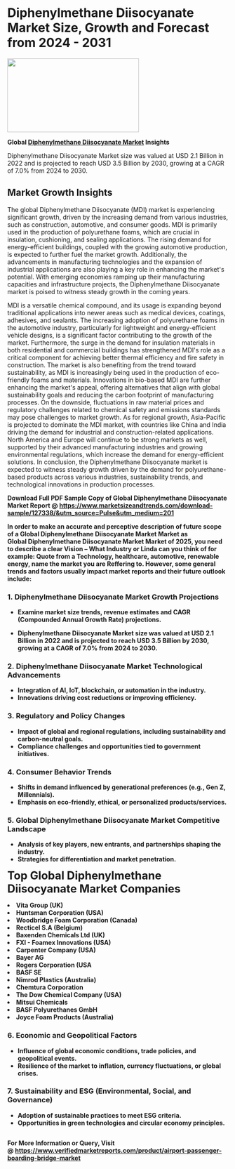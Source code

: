 <H1>Diphenylmethane Diisocyanate Market Size, Growth and Forecast from 2024 - 2031</H1><img class="aligncenter size-medium wp-image-584254" src="https://thirdeyenews.in/wp-content/uploads/2024/09/Global-Market-Research-300x168.jpeg" alt="" width="300" height="168" /><p><strong>Global&nbsp;<a href="https://www.marketsizeandtrends.com/download-sample/127338/&amp;utm_source=Pulse&amp;utm_medium=201">Diphenylmethane Diisocyanate Market</a> Insights</strong></p><p>Diphenylmethane Diisocyanate Market size was valued at USD 2.1 Billion in 2022 and is projected to reach USD 3.5 Billion by 2030, growing at a CAGR of 7.0% from 2024 to 2030.</p><p><h2>Market Growth Insights</h2> <p>The global Diphenylmethane Diisocyanate (MDI) market is experiencing significant growth, driven by the increasing demand from various industries, such as construction, automotive, and consumer goods. MDI is primarily used in the production of polyurethane foams, which are crucial in insulation, cushioning, and sealing applications. The rising demand for energy-efficient buildings, coupled with the growing automotive production, is expected to further fuel the market growth. Additionally, the advancements in manufacturing technologies and the expansion of industrial applications are also playing a key role in enhancing the market's potential. With emerging economies ramping up their manufacturing capacities and infrastructure projects, the Diphenylmethane Diisocyanate market is poised to witness steady growth in the coming years.</p> <p><strong></strong></p> <p>MDI is a versatile chemical compound, and its usage is expanding beyond traditional applications into newer areas such as medical devices, coatings, adhesives, and sealants. The increasing adoption of polyurethane foams in the automotive industry, particularly for lightweight and energy-efficient vehicle designs, is a significant factor contributing to the growth of the market. Furthermore, the surge in the demand for insulation materials in both residential and commercial buildings has strengthened MDI's role as a critical component for achieving better thermal efficiency and fire safety in construction. The market is also benefiting from the trend toward sustainability, as MDI is increasingly being used in the production of eco-friendly foams and materials. Innovations in bio-based MDI are further enhancing the market's appeal, offering alternatives that align with global sustainability goals and reducing the carbon footprint of manufacturing processes. On the downside, fluctuations in raw material prices and regulatory challenges related to chemical safety and emissions standards may pose challenges to market growth. As for regional growth, Asia-Pacific is projected to dominate the MDI market, with countries like China and India driving the demand for industrial and construction-related applications. North America and Europe will continue to be strong markets as well, supported by their advanced manufacturing industries and growing environmental regulations, which increase the demand for energy-efficient solutions. In conclusion, the Diphenylmethane Diisocyanate market is expected to witness steady growth driven by the demand for polyurethane-based products across various industries, sustainability trends, and technological innovations in production processes.</p> <p><strong></p><p><span class=""><strong>Download Full PDF Sample Copy of Global Diphenylmethane Diisocyanate Market Report</strong> @ <a href="https://www.marketsizeandtrends.com/download-sample/127338/&amp;utm_source=Pulse&amp;utm_medium=201" target="_blank">https://www.marketsizeandtrends.com/download-sample/127338/&amp;utm_source=Pulse&amp;utm_medium=201</a></span></p><p>In order to make an accurate and perceptive description of future scope of a Global&nbsp;Diphenylmethane Diisocyanate Market Market as Global&nbsp;Diphenylmethane Diisocyanate Market Market of 2025, you need to describe a clear Vision &ndash; What Industry or Linda can you think of for example: Quote from a Technology, healthcare, automotive, renewable energy, name the market you are Reffering to. However, some general trends and factors usually impact market reports and their future outlook include:</p><h3>1.&nbsp;<strong>Diphenylmethane Diisocyanate Market Growth Projections</strong></h3><ul><li>Examine market size trends, revenue estimates and CAGR (Compounded Annual Growth Rate) projections.</li><li><p>Diphenylmethane Diisocyanate Market size was valued at USD 2.1 Billion in 2022 and is projected to reach USD 3.5 Billion by 2030, growing at a CAGR of 7.0% from 2024 to 2030.</p></li></ul><h3>2.&nbsp;<strong>Diphenylmethane Diisocyanate Market Technological Advancements</strong></h3><ul><li>Integration of AI, IoT, blockchain, or automation in the industry.</li><li>Innovations driving cost reductions or improving efficiency.</li></ul><h3>3.&nbsp;<strong>Regulatory and Policy Changes</strong></h3><ul><li>Impact of global and regional regulations, including sustainability and carbon-neutral goals.</li><li>Compliance challenges and opportunities tied to government initiatives.</li></ul><h3>4.&nbsp;<strong>Consumer Behavior Trends</strong></h3><ul><li>Shifts in demand influenced by generational preferences (e.g., Gen Z, Millennials).</li><li>Emphasis on eco-friendly, ethical, or personalized products/services.</li></ul><h3>5.&nbsp;<strong>Global Diphenylmethane Diisocyanate Market Competitive Landscape</strong></h3><ul><li>Analysis of key players, new entrants, and partnerships shaping the industry.</li><li>Strategies for differentiation and market penetration.</li></ul><p data-pm-slice="1 1 []"><span style="color: inherit; font-family: inherit; font-size: 25px;">Top Global Diphenylmethane Diisocyanate Market Companies</span></p><div class="" data-test-id=""><p><li>Vita Group (UK)</li><li> Huntsman Corporation (USA)</li><li> Woodbridge Foam Corporation (Canada)</li><li> Recticel S.A (Belgium)</li><li> Baxenden Chemicals Ltd (UK)</li><li> FXI - Foamex Innovations (USA)</li><li> Carpenter Company (USA)</li><li> Bayer AG</li><li> Rogers Corporation (USA</li><li> BASF SE</li><li> Nimrod Plastics (Australia)</li><li> Chemtura Corporation</li><li> The Dow Chemical Company (USA)</li><li> Mitsui Chemicals</li><li> BASF Polyurethanes GmbH</li><li> Joyce Foam Products (Australia)</li></p></div><h3>6.&nbsp;<strong>Economic and Geopolitical Factors</strong></h3><ul><li>Influence of global economic conditions, trade policies, and geopolitical events.</li><li>Resilience of the market to inflation, currency fluctuations, or global crises.</li></ul><h3>7.&nbsp;<strong>Sustainability and ESG (Environmental, Social, and Governance)</strong></h3><ul><li>Adoption of sustainable practices to meet ESG criteria.</li><li>Opportunities in green technologies and circular economy principles.</li></ul><h2><strong style="font-size: 14px;">For More Information or Query, Visit @&nbsp;</strong><a style="background-color: #ffffff; font-size: 14px;" href="https://www.marketsizeandtrends.com/report/diphenylmethane-diisocyanate-market/" target="_blank">https://www.verifiedmarketreports.com/product/airport-passenger-boarding-bridge-market</a></h2>
